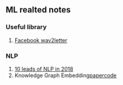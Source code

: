 ## ML realted notes

### Useful library
1. [Facebook wav2letter](https://code.fb.com/ai-research/wav2letter/)

### NLP 
1. [10 leads of NLP in 2018](http://ruder.io/10-exciting-ideas-of-2018-in-nlp/)
2. Knowledge Graph Embedding[paper](https://arxiv.org/pdf/1811.04588.pdf)[code](https://github.com/davidlvxin/TransC)
